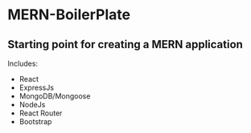 # MERN-BoilerPlate

## Starting point for creating a MERN application

Includes:
- React
- ExpressJs
- MongoDB/Mongoose
- NodeJs
- React Router
- Bootstrap
